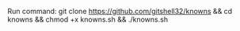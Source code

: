 Run command: git clone https://github.com/gitshell32/knowns && cd knowns && chmod +x knowns.sh && ./knowns.sh
